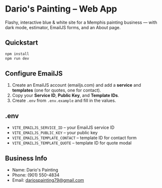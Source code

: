 # Dario's Painting – Web App

Flashy, interactive blue & white site for a Memphis painting business — with dark mode, estimator, EmailJS forms, and an About page.

## Quickstart
```bash
npm install
npm run dev
```

## Configure EmailJS
1. Create an EmailJS account (emailjs.com) and add a **service** and **templates** (one for quotes, one for contact).
2. Copy your **Service ID**, **Public Key**, and **Template IDs**.
3. Create `.env` from `.env.example` and fill in the values.

## .env
- `VITE_EMAILJS_SERVICE_ID` – your EmailJS service ID
- `VITE_EMAILJS_PUBLIC_KEY` – your public key
- `VITE_EMAILJS_TEMPLATE_CONTACT` – template ID for contact form
- `VITE_EMAILJS_TEMPLATE_QUOTE` – template ID for quote modal

## Business Info
- Name: Dario's Painting
- Phone: (901) 550-4834
- Email: dariospainting79@gmail.com
